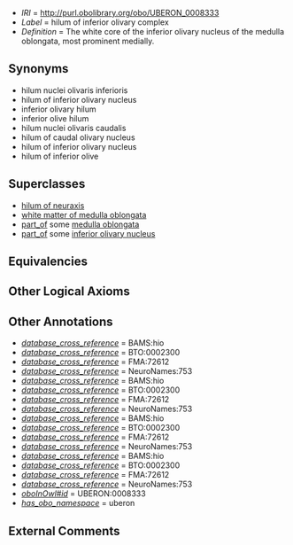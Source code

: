  * *IRI* = http://purl.obolibrary.org/obo/UBERON_0008333
 * *Label* = hilum of inferior olivary complex
 * *Definition* = The white core of the inferior olivary nucleus of the medulla oblongata, most prominent medially.

## Synonyms

 * hilum nuclei olivaris inferioris
 * hilum of inferior olivary nucleus
 * inferior olivary hilum
 * inferior olive hilum
 * hilum nuclei olivaris caudalis
 * hilum of caudal olivary nucleus
 * hilum of inferior olivary nucleus
 * hilum of inferior olive

## Superclasses

 * [hilum of neuraxis](../../UBERON/32/UBERON_0008332.md)
 * [white matter of medulla oblongata](../../UBERON/49/UBERON_0014649.md)
 * [part_of](../../BFO/50/BFO_0000050.md) some [medulla oblongata](../../UBERON/96/UBERON_0001896.md)
 * [part_of](../../BFO/50/BFO_0000050.md) some [inferior olivary nucleus](../../UBERON/44/UBERON_0007244.md)

## Equivalencies


## Other Logical Axioms


## Other Annotations

 * *[database_cross_reference](../../ef/oboInOwl#hasDbXref.md)* = BAMS:hio
 * *[database_cross_reference](../../ef/oboInOwl#hasDbXref.md)* = BTO:0002300
 * *[database_cross_reference](../../ef/oboInOwl#hasDbXref.md)* = FMA:72612
 * *[database_cross_reference](../../ef/oboInOwl#hasDbXref.md)* = NeuroNames:753
 * *[database_cross_reference](../../ef/oboInOwl#hasDbXref.md)* = BAMS:hio
 * *[database_cross_reference](../../ef/oboInOwl#hasDbXref.md)* = BTO:0002300
 * *[database_cross_reference](../../ef/oboInOwl#hasDbXref.md)* = FMA:72612
 * *[database_cross_reference](../../ef/oboInOwl#hasDbXref.md)* = NeuroNames:753
 * *[database_cross_reference](../../ef/oboInOwl#hasDbXref.md)* = BAMS:hio
 * *[database_cross_reference](../../ef/oboInOwl#hasDbXref.md)* = BTO:0002300
 * *[database_cross_reference](../../ef/oboInOwl#hasDbXref.md)* = FMA:72612
 * *[database_cross_reference](../../ef/oboInOwl#hasDbXref.md)* = NeuroNames:753
 * *[database_cross_reference](../../ef/oboInOwl#hasDbXref.md)* = BAMS:hio
 * *[database_cross_reference](../../ef/oboInOwl#hasDbXref.md)* = BTO:0002300
 * *[database_cross_reference](../../ef/oboInOwl#hasDbXref.md)* = FMA:72612
 * *[database_cross_reference](../../ef/oboInOwl#hasDbXref.md)* = NeuroNames:753
 * *[oboInOwl#id](../../id/oboInOwl#id.md)* = UBERON:0008333
 * *[has_obo_namespace](../../ce/oboInOwl#hasOBONamespace.md)* = uberon

## External Comments

